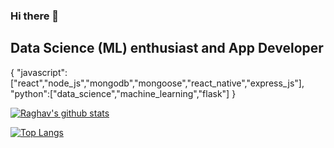 ### Hi there 👋
## Data Science (ML) enthusiast and App Developer

 {
"javascript":["react","node_js","mongodb","mongoose","react_native","express_js"],
"python":["data_science","machine_learning","flask"]
}

[![Raghav's github stats](https://github-readme-stats.vercel.app/api?username=argahv&count_private=true&show_icons=true&theme=radical)](https://github.com/argahv/github-readme-stats)

[![Top Langs](https://github-readme-stats.vercel.app/api/top-langs/?username=argahv&hide=css,html,java,objective-c)](https://github.com/anuraghazra/github-readme-stats)

